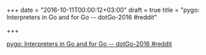 +++
date = "2016-10-11T00:00:12+03:00"
draft = true
title = "pygo: Interpreters in Go and for Go -- dotGo-2016  #reddit"

+++

<p><a href="https://t.co/9PGCLYUms5">pygo: Interpreters in Go and for Go -- dotGo-2016  #reddit</a></p>
